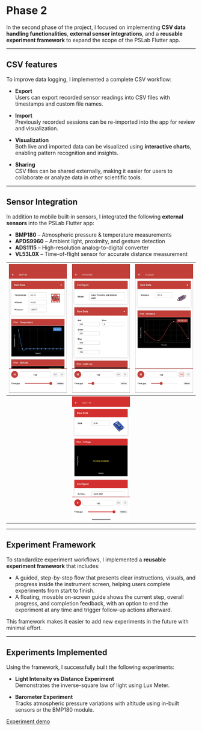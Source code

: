 # Phase 2

In the second phase of the project, I focused on implementing **CSV data handling functionalities**, **external sensor integrations**, and a **reusable experiment framework** to expand the scope of the PSLab Flutter app.

---

## CSV features

To improve data logging, I implemented a complete CSV workflow:

- **Export**  
  Users can export recorded sensor readings into CSV files with timestamps and custom file names.  

- **Import**  
  Previously recorded sessions can be re-imported into the app for review and visualization.  

- **Visualization**  
  Both live and imported data can be visualized using **interactive charts**, enabling pattern recognition and insights.  

- **Sharing**  
  CSV files can be shared externally, making it easier for users to collaborate or analyze data in other scientific tools.  


---

## Sensor Integration

In addition to mobile built‑in sensors, I integrated the following **external sensors** into the PSLab Flutter app:

- **BMP180** – Atmospheric pressure & temperature measurements  
- **APDS9960** – Ambient light, proximity, and gesture detection  
- **ADS1115** – High-resolution analog-to-digital converter  
- **VL53L0X** – Time-of-flight sensor for accurate distance measurement  


| <img width="250" alt="BMP180" src="../images/bmp180.png" /> | <img width="250" alt="APDS9960" src="../images/apds9960.png" /> | <img width="250" alt="VL53L0X" src="../images/vl53l0x.png" /> |
| --- | --- | --- |
| | <img width="250" alt="ADS1115" src="../images/ads1115.png" /> | |

---

## Experiment Framework

To standardize experiment workflows, I implemented a **reusable experiment framework** that includes:

- A guided, step-by-step flow that presents clear instructions, visuals, and progress inside the instrument screen, helping users complete experiments from start to finish.
- A floating, movable on-screen guide shows the current step, overall progress, and completion feedback, with an option to end the experiment at any time and trigger follow-up actions afterward.  

This framework makes it easier to add new experiments in the future with minimal effort.  

---

## Experiments Implemented

Using the framework, I successfully built the following experiments:

- **Light Intensity vs Distance Experiment**  
  Demonstrates the inverse-square law of light using Lux Meter.  

- **Barometer Experiment**  
  Tracks atmospheric pressure variations with altitude using in-built sensors or the BMP180 module.  

[Experiment demo](images/experiment.mp4)
